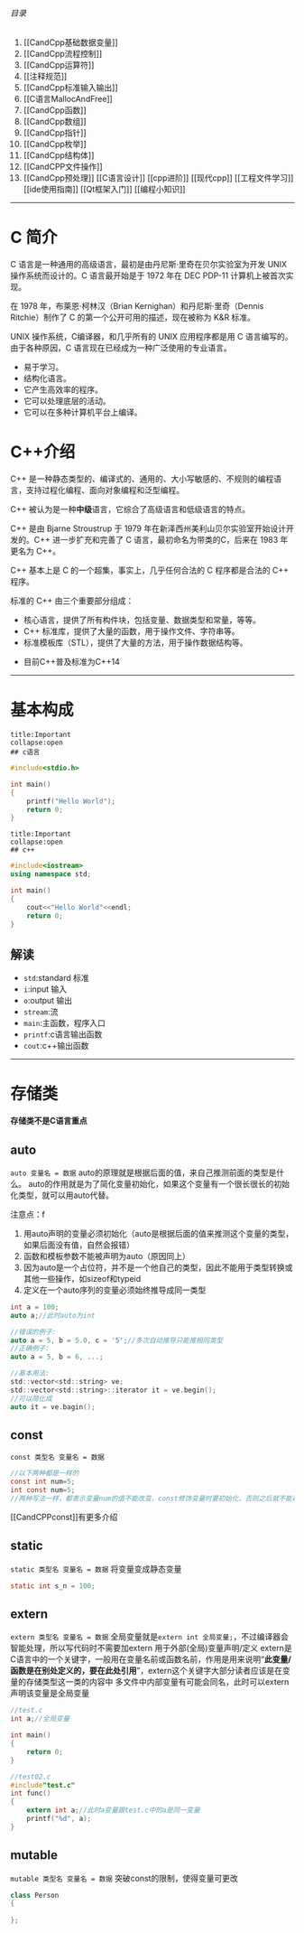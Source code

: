 ###### 目录
1. [[CandCpp基础数据变量]]
2. [[CandCpp流程控制]]
5. [[CandCpp运算符]]
6. [[注释规范]]
7. [[CandCpp标准输入输出]]
8. [[C语言MallocAndFree]]
9. [[CandCpp函数]]
10. [[CandCpp数组]]
11. [[CandCpp指针]]
12. [[CandCpp枚举]]
13. [[CandCpp结构体]]
14. [[CandCPP文件操作]]
15. [[CandCpp预处理]]
[[C语言设计]]
[[cpp进阶]]
[[现代cpp]]
[[工程文件学习]]
[[ide使用指南]]
[[Qt框架入门]]
[[编程小知识]]

------
# C 简介

C 语言是一种通用的高级语言，最初是由丹尼斯·里奇在贝尔实验室为开发 UNIX 操作系统而设计的。C 语言最开始是于 1972 年在 DEC PDP-11 计算机上被首次实现。

在 1978 年，布莱恩·柯林汉（Brian Kernighan）和丹尼斯·里奇（Dennis Ritchie）制作了 C 的第一个公开可用的描述，现在被称为 K&R 标准。

UNIX 操作系统，C编译器，和几乎所有的 UNIX 应用程序都是用 C 语言编写的。由于各种原因，C 语言现在已经成为一种广泛使用的专业语言。

-   易于学习。
-   结构化语言。
-   它产生高效率的程序。
-   它可以处理底层的活动。
-   它可以在多种计算机平台上编译。

# C++介绍
C++ 是一种静态类型的、编译式的、通用的、大小写敏感的、不规则的编程语言，支持过程化编程、面向对象编程和泛型编程。

C++ 被认为是一种**中级**语言，它综合了高级语言和低级语言的特点。

C++ 是由 Bjarne Stroustrup 于 1979 年在新泽西州美利山贝尔实验室开始设计开发的。C++ 进一步扩充和完善了 C 语言，最初命名为带类的C，后来在 1983 年更名为 C++。

C++ 基本上是 C 的一个超集，事实上，几乎任何合法的 C 程序都是合法的 C++ 程序。

标准的 C++ 由三个重要部分组成：

-   核心语言，提供了所有构件块，包括变量、数据类型和常量，等等。
-   C++ 标准库，提供了大量的函数，用于操作文件、字符串等。
-   标准模板库（STL），提供了大量的方法，用于操作数据结构等。
*   目前C++普及标准为C++14

---
# 基本构成
```ad-important
title:Important
collapse:open
## c语言
```
```c
#include<stdio.h>

int main()
{
	printf("Hello World");
	return 0;
}
```

```ad-important
title:Important
collapse:open
## c++
```
```cpp
#include<iostream>
using namespace std;

int main()
{
	cout<<"Hello World"<<endl;
	return 0;
}
```

## 解读
- `std`:standard 标准
- `i`:input 输入
- `o`:output 输出
- `stream`:流
- `main`:主函数，程序入口
- `printf`:c语言输出函数
- `cout`:c++输出函数

---


# 存储类
**存储类不是C语言重点**
## auto
<!--(已弃用存储类，转而变成cpp自动类型推导)-->
`auto 变量名 = 数据`
auto的原理就是根据后面的值，来自己推测前面的类型是什么。
auto的作用就是为了简化变量初始化，如果这个变量有一个很长很长的初始化类型，就可以用auto代替。

注意点：f
1. 用auto声明的变量必须初始化（auto是根据后面的值来推测这个变量的类型，如果后面没有值，自然会报错）
2. 函数和模板参数不能被声明为auto（原因同上）
3. 因为auto是一个占位符，并不是一个他自己的类型，因此不能用于类型转换或其他一些操作，如sizeof和typeid
4. 定义在一个auto序列的变量必须始终推导成同一类型
```c
int a = 100;
auto a;//此时auto为int

//错误的例子:
auto a = 5, b = 5.0, c = '5';//多次自动推导只能推相同类型
//正确例子:
auto a = 5, b = 6, ...;

//基本用法:
std::vector<std::string> ve;
std::vector<std::string>::iterator it = ve.begin();
//可以简化成
auto it = ve.bagin();
```

## const
`const 类型名 变量名 = 数据`
```c
//以下两种都是一样的
const int num=5;
int const num=5;
//两种写法一样，都表示变量num的值不能改变，const修饰变量时要初始化，否则之后就不能再进行赋值
```
[[CandCPPconst]]有更多介绍

## static
`static 类型名 变量名 = 数据`
将变量变成静态变量
```c
static int s_n = 100;
```

## extern
`extern 类型名 变量名 = 数据`
全局变量就是`extern int 全局变量;`，不过编译器会智能处理，所以写代码时不需要加extern
用于外部(全局)变量声明/定义
extern是C语言中的一个关键字，一般用在变量名前或函数名前，作用是用来说明“**此变量/函数是在别处定义的，要在此处引用**”，extern这个关键字大部分读者应该是在变量的存储类型这一类的内容中
多文件中内部变量有可能会同名，此时可以extern声明该变量是全局变量
```c
//test.c
int a;//全局变量

int main()
{
	return 0;
}

//test02.c
#include"test.c"
int func()
{
	extern int a;//此时a变量跟test.c中的a是同一变量
	printf("%d", a);
}
```

## mutable
`mutable 类型名 变量名 = 数据`
突破const的限制，使得变量可更改
```cpp
class Person
{
	
};
```
